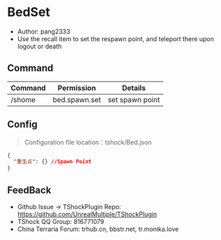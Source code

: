 # BedSet

- Author: pang2333
- Use the recall item to set the respawn point, and teleport there upon logout or death
  

## Command

| Command     | Permission |          Details          |
| -------------- | :-----------------: | :------: |
| /shome	     | bed.spawn.set       |  set spawn point|


## Config
> Configuration file location：tshock/Bed.json
```json
{
  "重生点": {} //Spawn Point
}
```
## FeedBack
- Github Issue -> TShockPlugin Repo: https://github.com/UnrealMultiple/TShockPlugin
- TShock QQ Group: 816771079
- China Terraria Forum: trhub.cn, bbstr.net, tr.monika.love